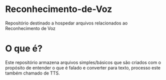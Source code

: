 # Reconhecimento-de-Voz
Repositório destinado a hospedar arquivos relacionados ao Reconhecimento de Voz

# O que é?
Este repositório armazena arquivos simples/básicos que são criados com o propósito de entender o que é falado e converter para texto, processo este também chamado de TTS.
